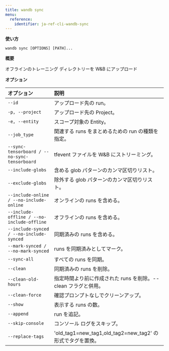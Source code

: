 ```yaml
---
title: wandb sync
menu:
  reference:
    identifier: ja-ref-cli-wandb-sync
---
```


**使い方**

`wandb sync [OPTIONS] [PATH]...`

**概要**

オフラインのトレーニング ディレクトリーを W&B にアップロード


**オプション**

| **オプション** | **説明** |
| :--- | :--- |
| `--id` | アップロード先の run。 |
| `-p, --project` | アップロード先の Project。 |
| `-e, --entity` | スコープ対象の Entity。 |
| `--job_type` | 関連する runs をまとめるための run の種類を指定。 |
| `--sync-tensorboard / --no-sync-tensorboard` | tfevent ファイルを W&B にストリーミング。 |
| `--include-globs` | 含める glob パターンのカンマ区切りリスト。 |
| `--exclude-globs` | 除外する glob パターンのカンマ区切りリスト。 |
| `--include-online / --no-include-online` | オンラインの runs を含める。 |
| `--include-offline / --no-include-offline` | オフラインの runs を含める。 |
| `--include-synced / --no-include-synced` | 同期済みの runs を含める。 |
| `--mark-synced / --no-mark-synced` | runs を同期済みとしてマーク。 |
| `--sync-all` | すべての runs を同期。 |
| `--clean` | 同期済みの runs を削除。 |
| `--clean-old-hours` | 指定時間より前に作成された runs を削除。--clean フラグと併用。 |
| `--clean-force` | 確認プロンプトなしでクリーンアップ。 |
| `--show` | 表示する runs の数。 |
| `--append` | run を追記。 |
| `--skip-console` | コンソール ログをスキップ。 |
| `--replace-tags` | 'old_tag1=new_tag1,old_tag2=new_tag2' の形式でタグを置換。 |